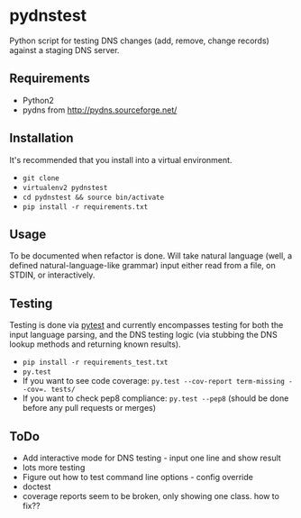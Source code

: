pydnstest
=========

Python script for testing DNS changes (add, remove, change records) against a staging DNS server.

Requirements
------------
* Python2
* pydns from <http://pydns.sourceforge.net/>

Installation
------------
It's recommended that you install into a virtual environment.

* `git clone`
* `virtualenv2 pydnstest`
* `cd pydnstest && source bin/activate`
* `pip install -r requirements.txt`

Usage
-----
To be documented when refactor is done. Will take natural language (well, a
defined natural-language-like grammar) input either read from a file, on
STDIN, or interactively.

Testing
-------
Testing is done via [pytest](http://pytest.org/latest/) and currently
encompasses testing for both the input language parsing, and the DNS testing
logic (via stubbing the DNS lookup methods and returning known results). 

* `pip install -r requirements_test.txt`
* `py.test`
* If you want to see code coverage: `py.test --cov-report term-missing --cov=. tests/`
* If you want to check pep8 compliance: `py.test --pep8` (should be done
before any pull requests or merges)

ToDo
----
* Add interactive mode for DNS testing - input one line and show result
* lots more testing
* Figure out how to test command line options - config override
* doctest
* coverage reports seem to be broken, only showing one class. how to fix??
